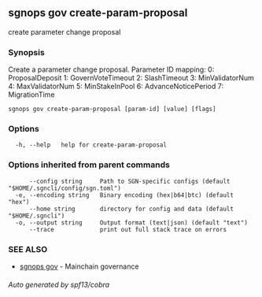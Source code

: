 ## sgnops gov create-param-proposal

create parameter change proposal

### Synopsis

Create a parameter change proposal. 
Parameter ID mapping:
  0: ProposalDeposit
  1: GovernVoteTimeout
  2: SlashTimeout
  3: MinValidatorNum
  4: MaxValidatorNum
  5: MinStakeInPool
  6: AdvanceNoticePeriod
  7: MigrationTime

```
sgnops gov create-param-proposal [param-id] [value] [flags]
```

### Options

```
  -h, --help   help for create-param-proposal
```

### Options inherited from parent commands

```
      --config string     Path to SGN-specific configs (default "$HOME/.sgncli/config/sgn.toml")
  -e, --encoding string   Binary encoding (hex|b64|btc) (default "hex")
      --home string       directory for config and data (default "$HOME/.sgncli")
  -o, --output string     Output format (text|json) (default "text")
      --trace             print out full stack trace on errors
```

### SEE ALSO

* [sgnops gov](sgnops_gov.md)	 - Mainchain governance

###### Auto generated by spf13/cobra
